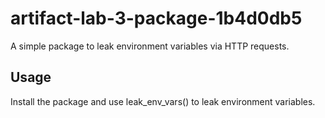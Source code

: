 # artifact-lab-3-package-1b4d0db5

A simple package to leak environment variables via HTTP requests.

## Usage

Install the package and use leak_env_vars() to leak environment variables.
